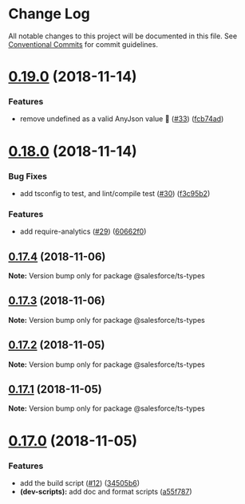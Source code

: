 # Change Log

All notable changes to this project will be documented in this file.
See [Conventional Commits](https://conventionalcommits.org) for commit guidelines.

# [0.19.0](https://github.com/forcedotcom/sfdx-dev-packages/compare/@salesforce/ts-types@0.18.0...@salesforce/ts-types@0.19.0) (2018-11-14)


### Features

* remove undefined as a valid AnyJson value :facepalm: ([#33](https://github.com/forcedotcom/sfdx-dev-packages/issues/33)) ([fcb74ad](https://github.com/forcedotcom/sfdx-dev-packages/commit/fcb74ad))





# [0.18.0](https://github.com/forcedotcom/sfdx-dev-packages/compare/@salesforce/ts-types@0.17.4...@salesforce/ts-types@0.18.0) (2018-11-14)


### Bug Fixes

* add tsconfig to test, and lint/compile test ([#30](https://github.com/forcedotcom/sfdx-dev-packages/issues/30)) ([f3c95b2](https://github.com/forcedotcom/sfdx-dev-packages/commit/f3c95b2))


### Features

* add require-analytics ([#29](https://github.com/forcedotcom/sfdx-dev-packages/issues/29)) ([60662f0](https://github.com/forcedotcom/sfdx-dev-packages/commit/60662f0))





## [0.17.4](https://git.soma.salesforce.com/salesforcedx/sfdx-ts-types/compare/@salesforce/ts-types@0.17.3...@salesforce/ts-types@0.17.4) (2018-11-06)

**Note:** Version bump only for package @salesforce/ts-types

## [0.17.3](https://git.soma.salesforce.com/salesforcedx/sfdx-ts-types/compare/@salesforce/ts-types@0.17.2...@salesforce/ts-types@0.17.3) (2018-11-06)

**Note:** Version bump only for package @salesforce/ts-types

## [0.17.2](https://git.soma.salesforce.com/salesforcedx/sfdx-ts-types/compare/@salesforce/ts-types@0.17.1...@salesforce/ts-types@0.17.2) (2018-11-05)

**Note:** Version bump only for package @salesforce/ts-types

## [0.17.1](https://git.soma.salesforce.com/salesforcedx/sfdx-ts-types/compare/@salesforce/ts-types@0.17.0...@salesforce/ts-types@0.17.1) (2018-11-05)

**Note:** Version bump only for package @salesforce/ts-types

# [0.17.0](https://git.soma.salesforce.com/salesforcedx/sfdx-ts-types/compare/@salesforce/ts-types@0.16.0...@salesforce/ts-types@0.17.0) (2018-11-05)

### Features

- add the build script ([#12](https://git.soma.salesforce.com/salesforcedx/sfdx-ts-types/issues/12)) ([34505b6](https://git.soma.salesforce.com/salesforcedx/sfdx-ts-types/commits/34505b6))
- **(dev-scripts):** add doc and format scripts ([a55f787](https://git.soma.salesforce.com/salesforcedx/sfdx-ts-types/commits/a55f787))
